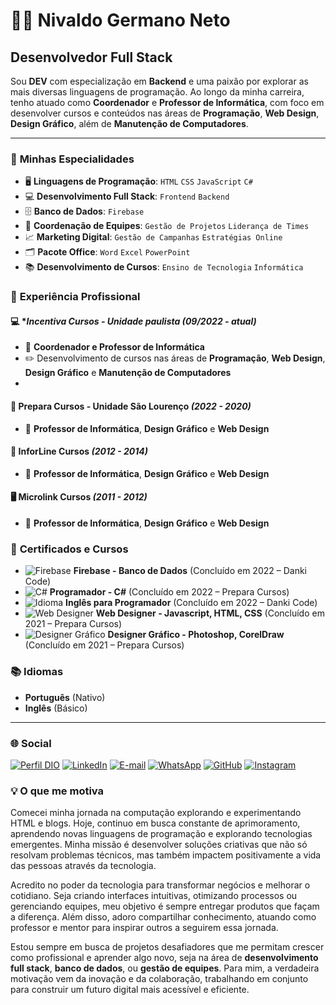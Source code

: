 # 👨‍💻 **Nivaldo Germano Neto**

## Desenvolvedor Full Stack

Sou **DEV** com especialização em **Backend** e uma paixão por explorar as mais diversas linguagens de programação. Ao longo da minha carreira, tenho atuado como **Coordenador** e **Professor de Informática**, com foco em desenvolver cursos e conteúdos nas áreas de **Programação**, **Web Design**, **Design Gráfico**, além de **Manutenção de Computadores**.

---
### 🚀 **Minhas Especialidades**

- 🖥️ **Linguagens de Programação**: `HTML` `CSS` `JavaScript` `C#`
- 💻 **Desenvolvimento Full Stack**: `Frontend` `Backend`
- 🗄️ **Banco de Dados**: `Firebase`
- 👥 **Coordenação de Equipes**: `Gestão de Projetos` `Liderança de Times`
- 📈 **Marketing Digital**: `Gestão de Campanhas` `Estratégias Online`
- 🗂️ **Pacote Office**: `Word` `Excel` `PowerPoint`
- 📚 **Desenvolvimento de Cursos**: `Ensino de Tecnologia` `Informática`

### 💼 **Experiência Profissional**

#### 💻 **Incentiva Cursos - Unidade paulista (09/2022 - atual)*
- 📌 **Coordenador e Professor de Informática**
- ✏️ Desenvolvimento de cursos nas áreas de **Programação**, **Web Design**, **Design Gráfico** e **Manutenção de Computadores**
- 
#### 🎨 **Prepara Cursos - Unidade São Lourenço** *(2022 - 2020)*
- 📌 **Professor de Informática**, **Design Gráfico** e **Web Design**

#### 🎨 **InforLine Cursos** *(2012 - 2014)*
- 📌 **Professor de Informática**, **Design Gráfico** e **Web Design**

#### 🖥️ **Microlink Cursos** *(2011 - 2012)*
- 📌 **Professor de Informática**, **Design Gráfico** e **Web Design**

### 📜 **Certificados e Cursos**
- ![Firebase](https://img.icons8.com/color/20/000000/firebase.png) **Firebase - Banco de Dados** (Concluído em 2022 – Danki Code)
- ![C#](https://img.icons8.com/color/20/000000/c-sharp-logo.png) **Programador - C#** (Concluído em 2022 – Prepara Cursos)
- ![Idioma](https://img.icons8.com/color/20/000000/language.png) **Inglês para Programador** (Concluído em 2022 – Danki Code)
- ![Web Designer](https://img.icons8.com/color/20/000000/code.png) **Web Designer - Javascript, HTML, CSS** (Concluído em 2021 – Prepara Cursos)
- ![Designer Gráfico](https://img.icons8.com/color/20/000000/adobe-photoshop.png) **Designer Gráfico - Photoshop, CorelDraw** (Concluído em 2021 – Prepara Cursos)

### 📚 **Idiomas**
- **Português** (Nativo)
- **Inglês** (Básico)

---

### 🌐 **Social**

[![Perfil DIO](https://img.shields.io/badge/-Meu%20Perfil%20na%20DIO-000000?style=for-the-badge&logo=gitbook&logoColor=white)](https://web.dio.me/users/nivaldo_nilngn)
[![LinkedIn](https://img.shields.io/badge/LinkedIn-%230077B5.svg?style=for-the-badge&logo=linkedin&logoColor=white)](https://www.linkedin.com/in/nivaldo-g-neto-859549234/)
[![E-mail](https://img.shields.io/badge/-Email-0078D4?style=for-the-badge&logo=microsoft-outlook&logoColor=white)](mailto:nivaldo.nilngn@gmail.com)
[![WhatsApp](https://img.shields.io/badge/WhatsApp-25D366?style=for-the-badge&logo=whatsapp&logoColor=white)](https://wa.me/5581988916702)
[![GitHub](https://img.shields.io/badge/GitHub-181717?style=for-the-badge&logo=github&logoColor=white)](https://github.com/Nivaldo-Nilngn)
[![Instagram](https://img.shields.io/badge/Instagram-E4405F?style=for-the-badge&logo=instagram&logoColor=white)](https://www.instagram.com/nivaldogneto/)
### 💡 **O que me motiva**

Comecei minha jornada na computação explorando e experimentando HTML e blogs. Hoje, continuo em busca constante de aprimoramento, aprendendo novas linguagens de programação e explorando tecnologias emergentes. Minha missão é desenvolver soluções criativas que não só resolvam problemas técnicos, mas também impactem positivamente a vida das pessoas através da tecnologia.

Acredito no poder da tecnologia para transformar negócios e melhorar o cotidiano. Seja criando interfaces intuitivas, otimizando processos ou gerenciando equipes, meu objetivo é sempre entregar produtos que façam a diferença. Além disso, adoro compartilhar conhecimento, atuando como professor e mentor para inspirar outros a seguirem essa jornada. 

Estou sempre em busca de projetos desafiadores que me permitam crescer como profissional e aprender algo novo, seja na área de **desenvolvimento full stack**, **banco de dados**, ou **gestão de equipes**. Para mim, a verdadeira motivação vem da inovação e da colaboração, trabalhando em conjunto para construir um futuro digital mais acessível e eficiente.
